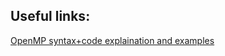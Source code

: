 ## Useful links:

<a href="https://web.engr.oregonstate.edu/~mjb/cs575/Handouts/openmp.2pp.pdf" target="_blank">OpenMP syntax+code explaination and examples</a>



